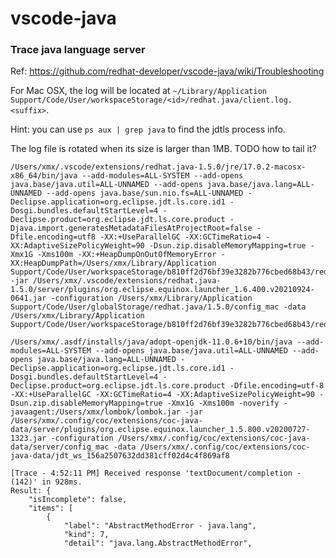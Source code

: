 # vscode-java

### Trace java language server

Ref: https://github.com/redhat-developer/vscode-java/wiki/Troubleshooting

For Mac OSX, the log will be located at `~/Library/Application Support/Code/User/workspaceStorage/<id>/redhat.java/client.log.<suffix>`.

Hint: you can use `ps aux | grep java` to find the jdtls process info.

The log file is rotated when its size is larger than 1MB. TODO how to tail it?


```
/Users/xmx/.vscode/extensions/redhat.java-1.5.0/jre/17.0.2-macosx-x86_64/bin/java --add-modules=ALL-SYSTEM --add-opens java.base/java.util=ALL-UNNAMED --add-opens java.base/java.lang=ALL-UNNAMED --add-opens java.base/sun.nio.fs=ALL-UNNAMED -Declipse.application=org.eclipse.jdt.ls.core.id1 -Dosgi.bundles.defaultStartLevel=4 -Declipse.product=org.eclipse.jdt.ls.core.product -Djava.import.generatesMetadataFilesAtProjectRoot=false -Dfile.encoding=utf8 -XX:+UseParallelGC -XX:GCTimeRatio=4 -XX:AdaptiveSizePolicyWeight=90 -Dsun.zip.disableMemoryMapping=true -Xmx1G -Xms100m -XX:+HeapDumpOnOutOfMemoryError -XX:HeapDumpPath=/Users/xmx/Library/Application Support/Code/User/workspaceStorage/b810ff2d76bf39e3282b776cbed68b43/redhat.java -jar /Users/xmx/.vscode/extensions/redhat.java-1.5.0/server/plugins/org.eclipse.equinox.launcher_1.6.400.v20210924-0641.jar -configuration /Users/xmx/Library/Application Support/Code/User/globalStorage/redhat.java/1.5.0/config_mac -data /Users/xmx/Library/Application Support/Code/User/workspaceStorage/b810ff2d76bf39e3282b776cbed68b43/redhat.java/jdt_ws
```

```
/Users/xmx/.asdf/installs/java/adopt-openjdk-11.0.6+10/bin/java --add-modules=ALL-SYSTEM --add-opens java.base/java.util=ALL-UNNAMED --add-opens java.base/java.lang=ALL-UNNAMED -Declipse.application=org.eclipse.jdt.ls.core.id1 -Dosgi.bundles.defaultStartLevel=4 -Declipse.product=org.eclipse.jdt.ls.core.product -Dfile.encoding=utf-8 -XX:+UseParallelGC -XX:GCTimeRatio=4 -XX:AdaptiveSizePolicyWeight=90 -Dsun.zip.disableMemoryMapping=true -Xmx1G -Xms100m -noverify -javaagent:/Users/xmx/lombok/lombok.jar -jar /Users/xmx/.config/coc/extensions/coc-java-data/server/plugins/org.eclipse.equinox.launcher_1.5.800.v20200727-1323.jar -configuration /Users/xmx/.config/coc/extensions/coc-java-data/server/config_mac -data /Users/xmx/.config/coc/extensions/coc-java-data/jdt_ws_156a2507632dd381cff02d4c4f869af8
```

```
[Trace - 4:52:11 PM] Received response 'textDocument/completion - (142)' in 928ms.
Result: {
    "isIncomplete": false,
    "items": [
        {
            "label": "AbstractMethodError - java.lang",
            "kind": 7,
            "detail": "java.lang.AbstractMethodError",
```
